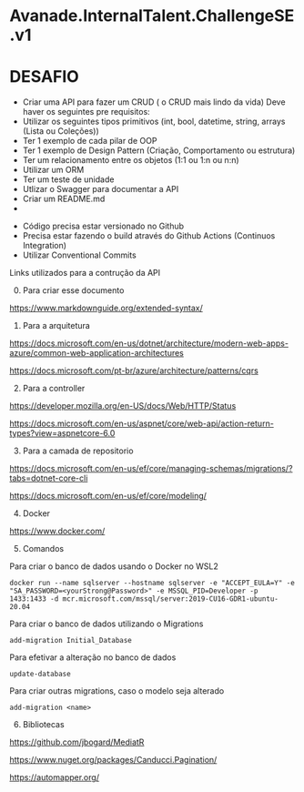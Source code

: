 # Avanade.InternalTalent.ChallengeSE.v1

# DESAFIO

- Criar uma API para fazer um CRUD ( o CRUD mais lindo da vida)
Deve haver os seguintes pre requisitos:
 - Utilizar os seguintes tipos primitivos (int, bool, datetime, string, arrays (Lista ou Coleções))
 - Ter 1 exemplo de cada pilar de OOP
 - Ter 1 exemplo de Design Pattern (Criação, Comportamento ou estrutura)
 - Ter um relacionamento entre os objetos (1:1 ou 1:n ou n:n)
 - Utilizar um ORM
 - Ter um teste de unidade 
 - Utlizar o Swagger para documentar a API
 - Criar um README.md
 - 
 * Código precisa estar versionado no Github
 * Precisa estar fazendo o build através do Github Actions (Continuos Integration)
 * Utilizar Conventional Commits

Links utilizados para a contrução da API

0. Para criar esse documento

https://www.markdownguide.org/extended-syntax/

1. Para a arquitetura

https://docs.microsoft.com/en-us/dotnet/architecture/modern-web-apps-azure/common-web-application-architectures

https://docs.microsoft.com/pt-br/azure/architecture/patterns/cqrs

2. Para a controller

https://developer.mozilla.org/en-US/docs/Web/HTTP/Status

https://docs.microsoft.com/en-us/aspnet/core/web-api/action-return-types?view=aspnetcore-6.0


3. Para a camada de repositorio

https://docs.microsoft.com/en-us/ef/core/managing-schemas/migrations/?tabs=dotnet-core-cli

https://docs.microsoft.com/en-us/ef/core/modeling/

4. Docker

https://www.docker.com/

5. Comandos

Para criar o banco de dados usando o Docker no WSL2

```
docker run --name sqlserver --hostname sqlserver -e "ACCEPT_EULA=Y" -e "SA_PASSWORD=<yourStrong@Password>" -e MSSQL_PID=Developer -p 1433:1433 -d mcr.microsoft.com/mssql/server:2019-CU16-GDR1-ubuntu-20.04
```

Para criar o banco de dados utilizando o Migrations

```
add-migration Initial_Database
```
Para efetivar a alteração no banco de dados

```
update-database
```

Para criar outras migrations, caso o modelo seja alterado

```
add-migration <name>
```

6. Bibliotecas

https://github.com/jbogard/MediatR

https://www.nuget.org/packages/Canducci.Pagination/

https://automapper.org/
